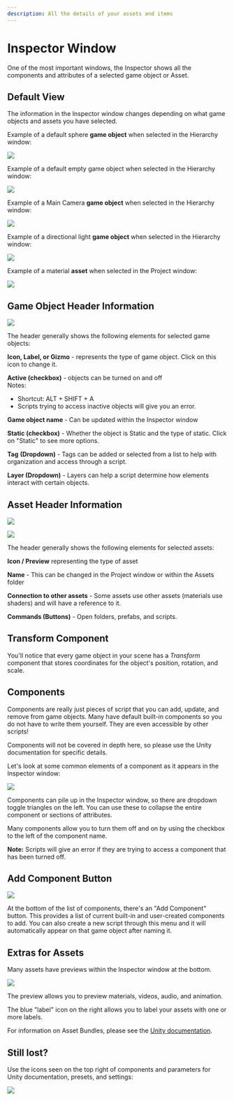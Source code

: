```yaml
---
description: All the details of your assets and items
---
```


# Inspector Window

One of the most important windows, the Inspector shows all the components and attributes of a selected game object or Asset.

## Default View

The information in the Inspector window changes depending on what game objects and assets you have selected.

Example of a default sphere **game object** when selected in the Hierarchy window:

![](../../.gitbook/assets/image%20%2847%29.png)

Example of a default empty game object when selected in the Hierarchy window:

![](../../.gitbook/assets/image%20%2814%29.png)

Example of a Main Camera **game object** when selected in the Hierarchy window:

![](../../.gitbook/assets/image%20%2819%29.png)

Example of a directional light **game object** when selected in the Hierarchy window:

![](../../.gitbook/assets/image%20%2829%29.png)

Example of a material **asset** when selected in the Project window:

![](../../.gitbook/assets/image%20%2873%29.png)

## Game Object Header Information

![](../../.gitbook/assets/image%20%287%29.png)

The header generally shows the following elements for selected game objects:

**Icon, Label, or Gizmo** - represents the type of game object. Click on this icon to change it.

**Active \(checkbox\)** - objects can be turned on and off  
Notes:   
- Shortcut:   ALT + SHIFT + A  
- Scripts trying to access inactive objects will give you an error.

**Game object name** - Can be updated within the Inspector window

**Static \(checkbox\)** - Whether the object is Static and the type of static. Click on "Static" to see more options.

**Tag** **\(Dropdown\)** - Tags can be added or selected from a list to help with organization and access through a script.

**Layer \(Dropdown\)**  - Layers can help a script determine how elements interact with certain objects.

## Asset Header Information

![](../../.gitbook/assets/image%20%2838%29.png)

![](../../.gitbook/assets/image%20%2859%29.png)

The header generally shows the following elements for selected assets:

**Icon / Preview** representing the type of asset

**Name** - This can be changed in the Project window or within the Assets folder

**Connection to other assets** - Some assets use other assets \(materials use shaders\) and will have a reference to it.

**Commands \(Buttons\)** - Open folders, prefabs, and scripts.

## Transform Component

You'll notice that every game object in your scene has a _Transform_ component that stores coordinates for the object's position, rotation, and scale.

## Components

Components are really just pieces of script that you can add, update, and remove from game objects. Many have default built-in components so you do not have to write them yourself. They are even accessible by other scripts!

Components will not be covered in depth here, so please use the Unity documentation for specific details.

Let's look at some common elements of a component as it appears in the Inspector window:

![](../../.gitbook/assets/image%20%282%29.png)

Components can pile up in the Inspector window, so there are dropdown toggle triangles on the left. You can use these to collapse the entire component or sections of attributes.

Many components allow you to turn them off and on by using the checkbox to the left of the component name.

**Note:** Scripts will give an error if they are trying to access a component that has been turned off.

## Add Component Button

![](../../.gitbook/assets/image%20%2845%29.png)

At the bottom of the list of components, there's an "Add Component" button. This provides a list of current built-in and user-created components to add. You can also create a new script through this menu and it will automatically appear on that game object after naming it.

## Extras for Assets

Many assets have previews within the Inspector window at the bottom.

![](../../.gitbook/assets/image%20%2861%29.png)

The preview allows you to preview materials, videos, audio, and animation.

The blue "label" icon on the right allows you to label your assets with one or more labels. 

For information on Asset Bundles, please see the [Unity documentation](https://docs.unity3d.com/ScriptReference/AssetBundle.html).

## Still lost?

Use the icons seen on the top right of components and parameters for Unity documentation, presets, and settings:

![](../../.gitbook/assets/image%20%2821%29.png)

